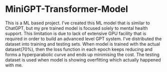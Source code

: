 # MiniGPT-Transformer-Model
This is a ML based project. I've created this ML model that is similar to ChatGPT, but my pre trained model is focused solely to mental health support. This limitation is due to lack of extensive GPU facility that is required in order to build an advanced level GPT system.
I've distributed the dataset into training and testing sets. When model is trained with the actual dataset(70%), then the loss function in each epoch keeps reducing and forms a hyperparabolic curve and ends up minimising the cost.
The testing dataset is used when model is showing overfitting which actually happened with me. 
